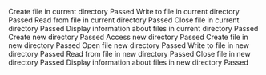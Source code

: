Create file in current directory
	Passed
Write to file in current directory
	Passed
Read from file in current directory
	Passed
Close file in current directory
	Passed
Display information about files in current directory
	Passed
Create new directory
	Passed
Access new directory
	Passed
Create file in new directory
	Passed
Open file new directory
	Passed
Write to file in new directory
	Passed
Read from file in new directory
	Passed
Close file in new directory
	Passed
Display information about files in new directory
	Passed